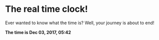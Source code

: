 # The real time clock!

Ever wanted to know what the time is? Well, your journey is about to end!

**The time is Dec 03, 2017, 05:42**